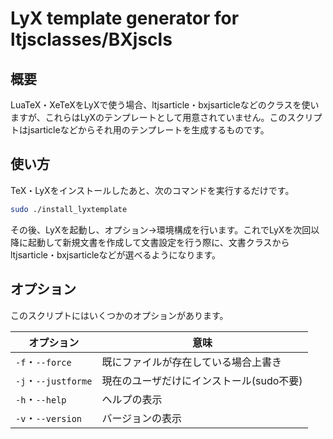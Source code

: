 # LyX template generator for ltjsclasses/BXjscls

## 概要
LuaTeX・XeTeXをLyXで使う場合、ltjsarticle・bxjsarticleなどのクラスを使いますが、これらはLyXのテンプレートとして用意されていません。このスクリプトはjsarticleなどからそれ用のテンプレートを生成するものです。

## 使い方
TeX・LyXをインストールしたあと、次のコマンドを実行するだけです。

``` bash
sudo ./install_lyxtemplate
```

その後、LyXを起動し、オプション→環境構成を行います。これでLyXを次回以降に起動して新規文書を作成して文書設定を行う際に、文書クラスからltjsarticle・bxjsarticleなどが選べるようになります。

## オプション
このスクリプトにはいくつかのオプションがあります。

|オプション         |意味                                    |
|--------------------|---------------------------------------|
|`-f`・`--force`    |既にファイルが存在している場合上書き    |
|`-j`・`--justforme`|現在のユーザだけにインストール(sudo不要)|
|`-h`・`--help`     |ヘルプの表示                            |
|`-v`・`--version`  |バージョンの表示                        |
